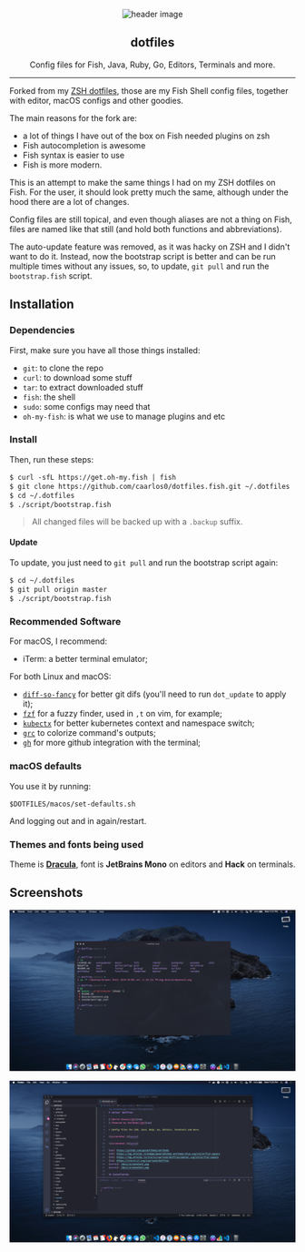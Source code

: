 <p align="center">
  <img alt="header image" src="https://raw.githubusercontent.com/caarlos0/dotfiles.fish/master/docs/header.svg" height="350" />
  <h2 align="center">dotfiles</h2>
  <p align="center">Config files for Fish, Java, Ruby, Go, Editors, Terminals and more.</p>
</p>

---

Forked from my [ZSH dotfiles](https://github.com/caarlos0/dotfiles), those are
my Fish Shell config files, together with editor, macOS configs and other
goodies.

The main reasons for the fork are:

- a lot of things I have out of the box on Fish needed plugins on zsh
- Fish autocompletion is awesome
- Fish syntax is easier to use
- Fish is more modern.

This is an attempt to make the same things I had on my ZSH dotfiles on Fish.
For the user, it should look pretty much the same, although under the hood
there are a lot of changes.

Config files are still topical, and even though aliases are not a thing on Fish,
files are named like that still (and hold both functions and abbreviations).

The auto-update feature was removed, as it was hacky on ZSH and I didn't want to
do it. Instead, now the bootstrap script is better and can be run multiple times
without any issues, so, to update, `git pull` and run the `bootstrap.fish`
script.

## Installation

### Dependencies

First, make sure you have all those things installed:

- `git`: to clone the repo
- `curl`: to download some stuff
- `tar`: to extract downloaded stuff
- `fish`: the shell
- `sudo`: some configs may need that
- `oh-my-fish`: is what we use to manage plugins and etc

### Install

Then, run these steps:

```console
$ curl -sfL https://get.oh-my.fish | fish
$ git clone https://github.com/caarlos0/dotfiles.fish.git ~/.dotfiles
$ cd ~/.dotfiles
$ ./script/bootstrap.fish
```

> All changed files will be backed up with a `.backup` suffix.

#### Update

To update, you just need to `git pull` and run the bootstrap script again:

```console
$ cd ~/.dotfiles
$ git pull origin master
$ ./script/bootstrap.fish
```

### Recommended Software

For macOS, I recommend:

- iTerm: a better terminal emulator;

For both Linux and macOS:

- [`diff-so-fancy`](https://github.com/so-fancy/diff-so-fancy) for better git difs (you'll need to run `dot_update` to apply it);
- [`fzf`](https://github.com/junegunn/fzf) for a fuzzy finder, used in `,t` on vim, for example;
- [`kubectx`](https://github.com/ahmetb/kubectx) for better kubernetes context and namespace switch;
- [`grc`](https://github.com/garabik/grc) to colorize command's outputs;
- [`gh`](https://github.com/cli/cli) for more github integration with the terminal;

### macOS defaults

You use it by running:

```console
$DOTFILES/macos/set-defaults.sh
```

And logging out and in again/restart.

### Themes and fonts being used

Theme is **[Dracula](https://draculatheme.com)**, font is **JetBrains Mono** on
editors and **Hack** on terminals.

## Screenshots

![screenshot 1][scrn1]

![screenshot 2][scrn2]

[scrn1]: /docs/screenshot1.png
[scrn2]: /docs/screenshot2.png
